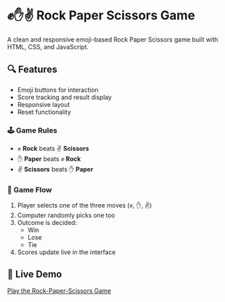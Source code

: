 # ✊✋✌️ Rock Paper Scissors Game

A clean and responsive emoji-based Rock Paper Scissors game built with HTML, CSS, and JavaScript.

## 🔍 Features
- Emoji buttons for interaction
- Score tracking and result display
- Responsive layout
- Reset functionality

### 🕹️ Game Rules

- ✊ **Rock** beats ✌️ **Scissors**
- ✋ **Paper** beats ✊ **Rock**
- ✌️ **Scissors** beats ✋ **Paper**

### 🔁 Game Flow
1. Player selects one of the three moves (✊, ✋, ✌️)
2. Computer randomly picks one too
3. Outcome is decided:
   - Win
   - Lose
   - Tie
4. Scores update live in the interface



## 🔗 Live Demo
[Play the Rock-Paper-Scissors Game](https://balubalaji04.github.io/Mini-Game-Project/)


